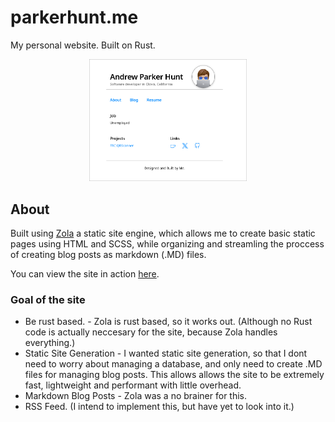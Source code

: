 # parkerhunt.me
My personal website. Built on Rust.

<p align="center">
  <a href="https://parkerhunt.me" alt="Link to my website!" target="_blank">
    <img src="./Screenshot.png" width="50%"/>
  </a>
</p>

## About
Built using [Zola](https://www.getzola.org/) a static site engine, which allows me to create basic static pages using HTML and SCSS, while organizing and streamling the proccess of creating blog posts as markdown (.MD) files.

You can view the site in action [here](https://parkerhunt.me).

### Goal of the site
- Be rust based. - Zola is rust based, so it works out. (Although no Rust code is actually neccesary for the site, because Zola handles everything.)
- Static Site Generation - I wanted static site generation, so that I dont need to worry about managing a database, and only need to create .MD files for managing blog posts. This allows allows the site to be extremely fast, lightweight and performant with little overhead.
- Markdown Blog Posts - Zola was a no brainer for this.
- RSS Feed. (I intend to implement this, but have yet to look into it.)
